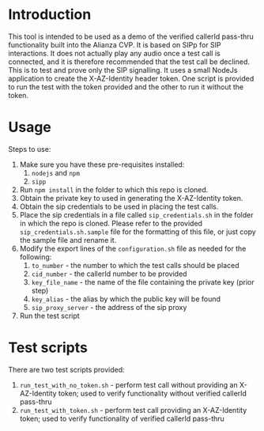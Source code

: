 # Introduction
This tool is intended to be used as a demo of the verified callerId pass-thru 
functionality built into the Alianza CVP.  It is based on SIPp for SIP 
interactions.  It does not actually play any audio once a test call is 
connected, and it is therefore recommended that the test call be 
declined.  This is to test and prove only the SIP signalling.  It uses a small 
NodeJs application to create the X-AZ-Identity header token.  One script is 
provided to run the test with the token provided and the other to run it 
without the token.

# Usage
Steps to use:
1. Make sure you have these pre-requisites installed: 
    1. `nodejs` and `npm`
    1. `sipp`
1. Run `npm install` in the folder to which this repo is cloned.
1. Obtain the private key to used in generating the X-AZ-Identity token.
1. Obtain the sip credentials to be used in placing the test calls.
1. Place the sip credentials in a file called `sip_credentials.sh` in the folder in which the repo is cloned.  Please refer to the provided `sip_credentials.sh.sample` file for the formatting of this file, or just copy the sample file and rename it.
1. Modify the export lines of the `configuration.sh` file as needed for the following:
    1. `to_number` - the number to which the test calls should be placed
    1. `cid_number` - the callerId number to be provided
    1. `key_file_name` - the name of the file containing the private key (prior step)
    1. `key_alias` - the alias by which the public key will be found
    1. `sip_proxy_server` - the address of the sip proxy
1. Run the test script

# Test scripts
There are two test scripts provided:
1. `run_test_with_no_token.sh` - perform test call without providing an X-AZ-Identity token; used to verify functionality without verified callerId pass-thru
1. `run_test_with_token.sh` - perform test call providing an X-AZ-Identity token; used to verify functionality of verified callerId pass-thru
